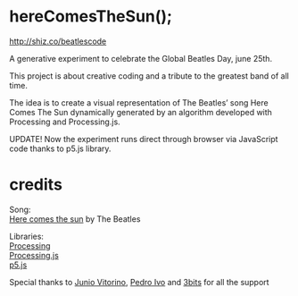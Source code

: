 # hereComesTheSun();

http://shiz.co/beatlescode

A generative experiment to celebrate the Global Beatles Day, june 25th.

This project is about creative coding and a tribute to the greatest band of all time.

The idea is to create a visual representation of The Beatles’ song Here Comes The Sun dynamically generated by an algorithm developed with Processing and Processing.js.

UPDATE! Now the experiment runs direct through browser via JavaScript code thanks to p5.js library.


# credits

Song:  
[Here comes the sun](https://en.wikipedia.org/wiki/Here_Comes_the_Sun) by The Beatles

Libraries:  
[Processing](https://processing.org/)  
[Processing.js](http://processingjs.org/)  
[p5.js](http://p5js.org/)  

Special thanks to [Junio Vitorino](https://github.com/juniovitorino), [Pedro Ivo](https://github.com/podrivo) and [3bits](https://3bits.net) for all the support